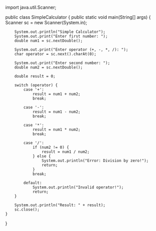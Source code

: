 import java.util.Scanner;

public class SimpleCalculator {
    public static void main(String[] args) {
        Scanner sc = new Scanner(System.in);

        System.out.println("Simple Calculator");
        System.out.print("Enter first number: ");
        double num1 = sc.nextDouble();

        System.out.print("Enter operator (+, -, *, /): ");
        char operator = sc.next().charAt(0);

        System.out.print("Enter second number: ");
        double num2 = sc.nextDouble();

        double result = 0;

        switch (operator) {
            case '+':
                result = num1 + num2;
                break;

            case '-':
                result = num1 - num2;
                break;

            case '*':
                result = num1 * num2;
                break;

            case '/':
                if (num2 != 0) {
                    result = num1 / num2;
                } else {
                    System.out.println("Error: Division by zero!");
                    return;
                }
                break;

            default:
                System.out.println("Invalid operator!");
                return;
        }

        System.out.println("Result: " + result);
        sc.close();
    }
}
